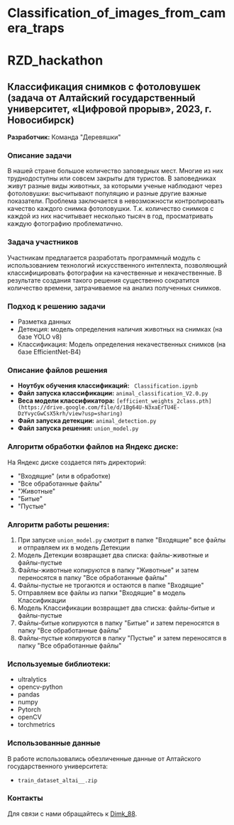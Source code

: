 # Classification_of_images_from_camera_traps
# RZD_hackathon
## Классификация снимков с фотоловушек (задача от Алтайский государственный университет, «Цифровой прорыв», 2023, г. Новосибирск)

**Разработчик:** Команда "Деревяшки"

### Описание задачи
В нашей стране большое количество заповедных мест. Многие из них труднодоступны или совсем закрыты для туристов. В заповедниках живут разные виды животных, за которыми ученые наблюдают через фотоловушки:  высчитывают популяцию и разные другие важные показатели. Проблема заключается в невозможности контролировать качество каждого снимка фотоловушки. Т.к. количество снимков с каждой из них насчитывает несколько тысяч в год, просматривать каждую фотографию проблематично.

### Задача участников
Участникам предлагается разработать программный модуль с использованием технологий искусственного интеллекта, позволяющий классифицировать фотографии на качественные и некачественные. В результате создания такого решения существенно сократится количество времени, затрачиваемое на анализ полученных снимков.

### Подход к решению задачи
- Разметка данных
- Детекция: модель определения наличия животных на снимках (на базе YOLO v8)
- Классификация: Модель определения некачественных снимков (на базе EfficientNet-B4)


### Описание файлов решения
- **Ноутбук обучения классификаций:** ` Classification.ipynb`
- **Файл запуска классификации:** `animal_classification_V2.0.py`
- **Веса модели классификатора:** `[efficient_weights_2class.pth](https://drive.google.com/file/d/1Bg64U-N3xaErTU4E-DzYvycGwCsX5krh/view?usp=sharing)`
- **Файл запуска детекции:** `animal_detection.py`
- **Файл запуска решения:** `union_model.py`

### Алгоритм обработки файлов на Яндекс диске:
На Яндекс диске создается пять директорий:
- "Входящие" (или в обработке)
- "Все обработанные файлы"
- "Животные"
- "Битые"
- "Пустые"

### Алгоритм работы решения:
1. При запуске `union_model.py` смотрит  в папке "Входящие" все файлы и отправляем их в модель Детекции
2. Модель Детекции возвращает два списка: файлы-животные и файлы-пустые
3. Файлы-животные копируются в папку "Животные" и затем переносятся в папку  "Все обработанные файлы"
4. Файлы-пустые не трогаются и остаются в папке "Входящие"
5. Отправляем все файлы из папки "Входящие" в модель Классификации
6. Модель Классификации возвращает два списка: файлы-битые и файлы-пустые
7. Файлы-битые копируются в папку "Битые" и затем переносятся в папку  "Все обработанные файлы"
8. Файлы-пустые копируются в папку "Пустые" и затем переносятся в папку  "Все обработанные файлы"



### Используемые библиотеки:
- ultralytics
- opencv-python
- pandas
- numpy
- Pytorch
- openCV
- torchmetrics

### Использованные данные
В работе использовались обезличенные данные от Алтайского государственного университета:
- ` train_dataset_altai__.zip `

### Контакты
Для связи с нами обращайтесь к [Dimk_88](https://t.me/Dimk_88).
